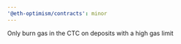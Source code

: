 ```yaml
---
'@eth-optimism/contracts': minor
---
```


Only burn gas in the CTC on deposits with a high gas limit
